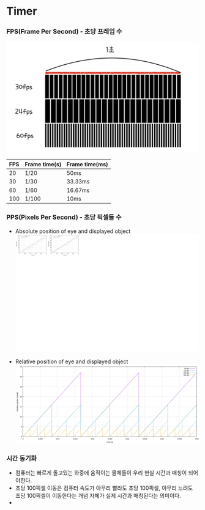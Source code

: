 # Timer

### FPS(Frame Per Second) - 초당 프레임 수
![img](IMG/FPS.png)

| FPS | Frame time(s) | Frame time(ms) |
|:---|:---|:---|
|20|1/20|50ms|
|30|1/30|33.33ms|
|60|1/60|16.67ms|
|100|1/100|10ms|

### PPS(Pixels Per Second) - 초당 픽셀들 수
- Absolute position of eye and displayed object
![img](IMG/PPS1.png)

- Relative position of eye and displayed object
![img](IMG/PPS2.png)
### 시간 동기화
- 컴퓨터는 빠르게 돌고있는 와중에 움직이는 물체들이 우리 현실 시간과 매칭이 되어야한다.
- 초당 100픽셀 이동은 컴퓨터 속도가 아무리 빨라도 초당 100픽셀, 아무리 느려도 초당 100픽셀이 이동한다는 개념 자체가 실제 시간과 매칭된다는 의미이다.
- 
